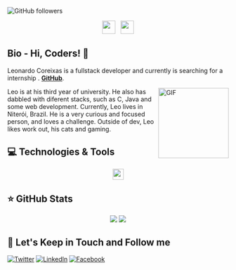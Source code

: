 ![GitHub followers](https://img.shields.io/github/followers/leocoreixas?style=social)


<p align='center'>
<a href="https://twitter.com/leozincoreixas"><img height="30" src="https://github.com/stephenajulu/WaylonWalker/blob/main/icon/twitter.png?raw=true"></a>&nbsp;&nbsp;
<a href="https://www.linkedin.com/in/leonardo-coreixas-biasotto-mirapalhete-1a5809203/"><img height="30" src="https://github.com/stephenajulu/WaylonWalker/blob/main/icon/linkedin.png?raw=true"></a>

</p>

## Bio - Hi, Coders! 👋

Leonardo Coreixas is a fullstack developer and currently is searching for a 
internship .   **[GitHub](https://github.com/leocoreixas)**. 

<img align="right" alt="GIF" height="160px" src="https://media.giphy.com/media/du3J3cXyzhj75IOgvA/giphy.gif" />

Leo is at his third year of university. He also has dabbled with diferent stacks, such as C, Java and some web development. Currently, Leo lives in Niterói, Brazil. He is a very curious and focused person, and loves a challenge. 
Outside of dev, Leo likes work out, his cats and gaming.

## 💻 Technologies & Tools

<p align="center">


<img src="https://img.shields.io/badge/-GitHub-181717?style=flat-square&logo=github" height="25"/>

## ⭐ GitHub Stats

<p align = "center">
  <img src = "https://github-readme-stats.vercel.app/api?username=leocoreixas&show_icons=true&theme=tokyonight&line_height=27">
  <img src = "https://github-readme-stats.vercel.app/api/top-langs/?username=leocoreixas&hide=css,java,html&theme=tokyonight">
</p>

## 🎯 Let's Keep in Touch and Follow me 

[![Twitter](https://img.shields.io/badge/twitter-%231DA1F2.svg?&style=for-the-badge&logo=twitter&logoColor=white)](https://twitter.com/leozincoreixas)
[![LinkedIn](https://img.shields.io/badge/linkedin-%230077B5.svg?&style=for-the-badge&logo=linkedin&logoColor=white)](https://www.linkedin.com/in/leonardo-coreixas-biasotto-mirapalhete-1a5809203/)
[![Facebook](https://img.shields.io/badge/facebook-%231877F2.svg?&style=for-the-badge&logo=facebook&logoColor=white)](https://www.facebook.com/leonardo.coreixas/)


